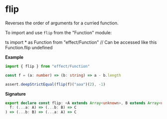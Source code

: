 # flip

Reverses the order of arguments for a curried function.

To import and use `flip` from the "Function" module:

ts
import \* as Function from "effect/Function"
// Can be accessed like this
Function.flip
undefined

**Example**

```ts
import { flip } from "effect/Function"

const f = (a: number) => (b: string) => a - b.length

assert.deepStrictEqual(flip(f)("aaa")(2), -1)
```

**Signature**

```ts
export declare const flip: <A extends Array<unknown>, B extends Array<unknown>, C>(
  f: (...a: A) => (...b: B) => C
) => (...b: B) => (...a: A) => C
```
